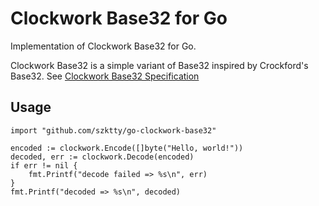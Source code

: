 # Clockwork Base32 for Go

Implementation of Clockwork Base32 for Go.

Clockwork Base32 is a simple variant of Base32 inspired by Crockford's Base32.
See [Clockwork Base32 Specification](https://gist.github.com/szktty/228f85794e4187882a77734c89c384a8)

## Usage

```
import "github.com/szktty/go-clockwork-base32"

encoded := clockwork.Encode([]byte("Hello, world!"))
decoded, err := clockwork.Decode(encoded)
if err != nil {
    fmt.Printf("decode failed => %s\n", err)
}
fmt.Printf("decoded => %s\n", decoded)
```
